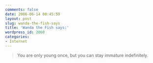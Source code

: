 ```yaml
---
comments: false
date: 2006-06-14 00:45:59
layout: post
slug: wanda-the-fish-says
title: 'Wanda the Fish says:'
wordpress_id: 2860
categories:
- Internet
---
```


> You are only young once, but you can stay immature indefinitely.

